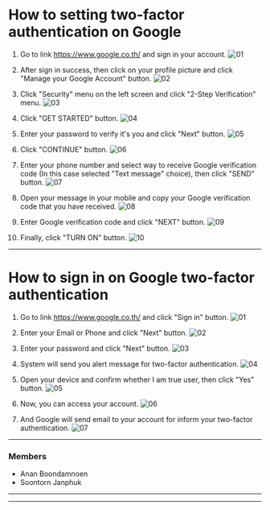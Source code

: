 # How to setting two-factor authentication on Google

1. Go to link https://www.google.co.th/ and sign in your account.
![01](https://github.com/AnanBoondamnoen/AnanBoondamnoen.github.io/blob/main/Image/Google_two-factor_authentication/Setting/Setting_01.JPG)

2. After sign in success, then click on your profile picture and click "Manage your Google Account" button.
![02](https://github.com/AnanBoondamnoen/AnanBoondamnoen.github.io/blob/main/Image/Google_two-factor_authentication/Setting/Setting_02.JPG)

3. Click "Security" menu on the left screen and click "2-Step Verification" menu.
![03](https://github.com/AnanBoondamnoen/AnanBoondamnoen.github.io/blob/main/Image/Google_two-factor_authentication/Setting/Setting_03.JPG)

4. Click "GET STARTED" button.
![04](https://github.com/AnanBoondamnoen/AnanBoondamnoen.github.io/blob/main/Image/Google_two-factor_authentication/Setting/Setting_04.JPG)

5. Enter your password to verify it's you and click "Next" button.
![05](https://github.com/AnanBoondamnoen/AnanBoondamnoen.github.io/blob/main/Image/Google_two-factor_authentication/Setting/Setting_05.JPG)

6. Click "CONTINUE" button.
![06](https://github.com/AnanBoondamnoen/AnanBoondamnoen.github.io/blob/main/Image/Google_two-factor_authentication/Setting/Setting_06.JPG)

7. Enter your phone number and select way to receive Google verification code (In this case selected "Text message" choice), then click "SEND" button.
![07](https://github.com/AnanBoondamnoen/AnanBoondamnoen.github.io/blob/main/Image/Google_two-factor_authentication/Setting/Setting_07.JPG)

8. Open your message in your mobile and copy your Google verification code that you have received.
![08](https://github.com/AnanBoondamnoen/AnanBoondamnoen.github.io/blob/main/Image/Google_two-factor_authentication/Setting/Setting_08.JPG?style=centerme)

9. Enter Google verification code and click "NEXT" button.
![09](https://github.com/AnanBoondamnoen/AnanBoondamnoen.github.io/blob/main/Image/Google_two-factor_authentication/Setting/Setting_09.JPG)

10. Finally, click "TURN ON" button.
![10](https://github.com/AnanBoondamnoen/AnanBoondamnoen.github.io/blob/main/Image/Google_two-factor_authentication/Setting/Setting_10.JPG)

---

# How to sign in on Google two-factor authentication

1. Go to link https://www.google.co.th/ and click "Sign in" button.
![01](https://github.com/AnanBoondamnoen/AnanBoondamnoen.github.io/blob/main/Image/Google_two-factor_authentication/Sign_In/Sign_In_01.JPG)

2. Enter your Email or Phone and click "Next" button.
![02](https://github.com/AnanBoondamnoen/AnanBoondamnoen.github.io/blob/main/Image/Google_two-factor_authentication/Sign_In/Sign_In_02.JPG)

3. Enter your password and click "Next" button.
![03](https://github.com/AnanBoondamnoen/AnanBoondamnoen.github.io/blob/main/Image/Google_two-factor_authentication/Sign_In/Sign_In_03.JPG)

4. System will send you alert message for two-factor authentication.
![04](https://github.com/AnanBoondamnoen/AnanBoondamnoen.github.io/blob/main/Image/Google_two-factor_authentication/Sign_In/Sign_In_04.JPG)

5. Open your device and confirm whether I am true user, then click "Yes" button.
![05](https://github.com/AnanBoondamnoen/AnanBoondamnoen.github.io/blob/main/Image/Google_two-factor_authentication/Sign_In/Sign_In_05.JPG)

6. Now, you can access your account.
![06](https://github.com/AnanBoondamnoen/AnanBoondamnoen.github.io/blob/main/Image/Google_two-factor_authentication/Sign_In/Sign_In_06.JPG)

7. And Google will send email to your account for inform your two-factor authentication.
![07](https://github.com/AnanBoondamnoen/AnanBoondamnoen.github.io/blob/main/Image/Google_two-factor_authentication/Sign_In/Sign_In_07.JPG)

---

### Members
- Anan Boondamnoen
- Soontorn Janphuk

---
---